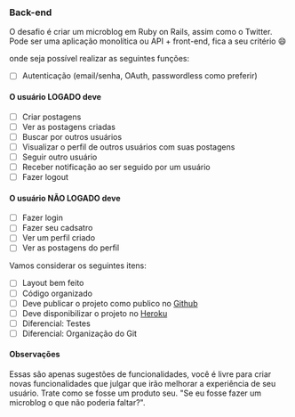 ### Back-end
O desafio é criar um microblog em Ruby on Rails, assim como o Twitter. Pode ser uma aplicação monolítica ou API + front-end, fica a seu critério 😄

onde seja possível realizar as seguintes funções:
- [ ] Autenticação (email/senha, OAuth, passwordless como preferir)

#### O usuário LOGADO deve
- [ ] Criar postagens
- [ ] Ver as postagens criadas
- [ ] Buscar por outros usuários
- [ ] Visualizar o perfil de outros usuários com suas postagens
- [ ] Seguir outro usuário
- [ ] Receber notificação ao ser seguido por um usuário
- [ ] Fazer logout

#### O usuário NÃO LOGADO deve
- [ ] Fazer login
- [ ] Fazer seu cadsatro
- [ ] Ver um perfil criado
- [ ] Ver as postagens do perfil

Vamos considerar os seguintes itens:
- [ ] Layout bem feito
- [ ] Código organizado
- [ ] Deve publicar o projeto como publico no [Github](https://github.com/)
- [ ] Deve disponibilizar o projeto no [Heroku](https://www.heroku.com/)
- [ ] Diferencial: Testes
- [ ] Diferencial: Organização do Git

#### Observações
Essas são apenas sugestões de funcionalidades, você é livre para criar novas funcionalidades que julgar que irão melhorar a experiência de seu usuário. Trate como se fosse um produto seu. "Se eu fosse fazer um microblog o que não poderia faltar?".
